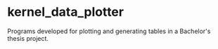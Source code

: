 # kernel_data_plotter
Programs developed for plotting and generating tables in a Bachelor's thesis project.
